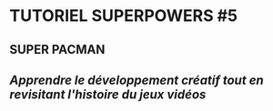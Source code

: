 # TUTORIEL SUPERPOWERS #5
## SUPER PACMAN
## *Apprendre le développement créatif tout en revisitant l'histoire du jeux vidéos*

